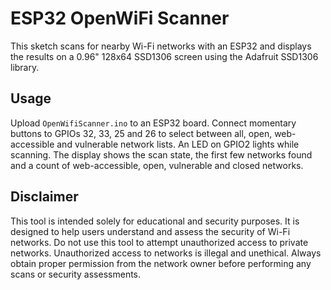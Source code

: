 # ESP32 OpenWiFi Scanner

This sketch scans for nearby Wi-Fi networks with an ESP32 and displays the results on a 0.96" 128x64 SSD1306 screen using the Adafruit SSD1306 library.

## Usage

Upload `OpenWifiScanner.ino` to an ESP32 board. Connect momentary buttons to GPIOs 32, 33, 25 and 26 to select between all, open, web-accessible and vulnerable network lists. An LED on GPIO2 lights while scanning. The display shows the scan state, the first few networks found and a count of web-accessible, open, vulnerable and closed networks.

## Disclaimer

This tool is intended solely for educational and security purposes. It is designed to help users understand and assess the security of Wi-Fi networks. Do not use this tool to attempt unauthorized access to private networks. Unauthorized access to networks is illegal and unethical. Always obtain proper permission from the network owner before performing any scans or security assessments.
